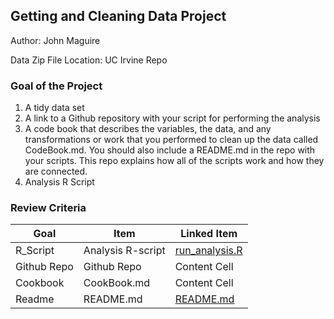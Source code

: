 ## Getting and Cleaning Data Project

Author: John Maguire

Data Zip File Location: UC Irvine Repo

### Goal of the Project

1. A tidy data set
2. A link to a Github repository with your script for performing the analysis
3. A code book that describes the variables, the data, and any transformations or work that you performed to clean up the data called CodeBook.md. You should also include a README.md in the repo with your scripts. This repo explains how all of the scripts work and how they are connected.
4. Analysis R Script

### Review Criteria
| Goal  | Item | Linked Item |
| ------------- | ------------- | ------------ |
| R_Script  | Analysis R-script  | [run_analysis.R](https://github.com/john-maguire/datasciencecoursera/blob/master/Getting_And_Cleaning_Data/run_analysis.R) |
| Github Repo  | Github Repo  | Content Cell |
| Cookbook  | CookBook.md  | Content Cell |
| Readme  | README.md  | [README.md](https://github.com/john-maguire/datasciencecoursera/blob/master/Getting_And_Cleaning_Data/README.md) |
